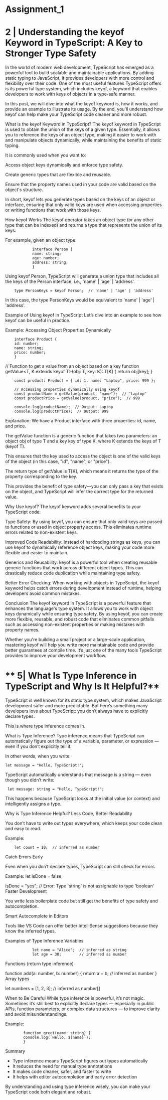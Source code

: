 # Assignment_1


<!-- ***************************************************************** -->
# **2 | Understanding the keyof Keyword in TypeScript: A Key to Stronger Type Safety**
In the world of modern web development, TypeScript has emerged as a powerful tool to build scalable and maintainable applications. By adding static typing to JavaScript, it provides developers with more control and flexibility over their code. One of the most useful features TypeScript offers is its powerful type system, which includes keyof, a keyword that enables developers to work with keys of objects in a type-safe manner.

In this post, we will dive into what the keyof keyword is, how it works, and provide an example to illustrate its usage. By the end, you'll understand how keyof can help make your TypeScript code cleaner and more robust.

What is the keyof Keyword in TypeScript?
The keyof keyword in TypeScript is used to obtain the union of the keys of a given type. Essentially, it allows you to reference the keys of an object type, making it easier to work with and manipulate objects dynamically, while maintaining the benefits of static typing.

It is commonly used when you want to:

Access object keys dynamically and enforce type safety.

Create generic types that are flexible and reusable.

Ensure that the property names used in your code are valid based on the object's structure.

In short, keyof lets you generate types based on the keys of an object or interface, ensuring that only valid keys are used when accessing properties or writing functions that work with those keys.

How keyof Works
The keyof operator takes an object type (or any other type that can be indexed) and returns a type that represents the union of its keys.

For example, given an object type:


                interface Person {
                name: string;
                age: number;
                address: string;
                }

Using keyof Person, TypeScript will generate a union type that includes all the keys of the Person interface, i.e., 'name' | 'age' | 'address'.

        type PersonKeys = keyof Person;  // 'name' | 'age' | 'address'
In this case, the type PersonKeys would be equivalent to 'name' | 'age' | 'address'.

Example of Using keyof in TypeScript
Let’s dive into an example to see how keyof can be useful in practice.

Example: Accessing Object Properties Dynamically


        interface Product {
        id: number;
        name: string;
        price: number;
        }

// Function to get a value from an object based on a key
        function getValue<T, K extends keyof T>(obj: T, key: K): T[K] {
        return obj[key];
        }

        const product: Product = { id: 1, name: "Laptop", price: 999 };

        // Accessing properties dynamically using keyof
        const productName = getValue(product, "name");  // "Laptop"
        const productPrice = getValue(product, "price");  // 999

        console.log(productName);  // Output: Laptop
        console.log(productPrice);  // Output: 999
Explanation:
We have a Product interface with three properties: id, name, and price.

The getValue function is a generic function that takes two parameters: an object obj of type T and a key key of type K, where K extends the keys of T (keyof T).

This ensures that the key used to access the object is one of the valid keys of the object (in this case, "id", "name", or "price").

The return type of getValue is T[K], which means it returns the type of the property corresponding to the key.

This provides the benefit of type safety—you can only pass a key that exists on the object, and TypeScript will infer the correct type for the returned value.

Why Use keyof?
The keyof keyword adds several benefits to your TypeScript code:

Type Safety: By using keyof, you can ensure that only valid keys are passed to functions or used in object property access. This eliminates runtime errors related to non-existent keys.

Improved Code Readability: Instead of hardcoding strings as keys, you can use keyof to dynamically reference object keys, making your code more flexible and easier to maintain.

Generics and Reusability: keyof is a powerful tool when creating reusable generic functions that work across different object types. This can drastically reduce code duplication while maintaining type safety.

Better Error Checking: When working with objects in TypeScript, the keyof keyword helps catch errors during development instead of runtime, helping developers avoid common mistakes.

Conclusion
The keyof keyword in TypeScript is a powerful feature that enhances the language's type system. It allows you to work with object keys dynamically while ensuring type safety. By using keyof, you can create more flexible, reusable, and robust code that eliminates common pitfalls such as accessing non-existent properties or making mistakes with property names.

Whether you're building a small project or a large-scale application, mastering keyof will help you write more maintainable code and provide better guarantees at compile time. It’s just one of the many tools TypeScript provides to improve your development workflow.

<!-- ************************************************* -->

# ** 5| What Is Type Inference in TypeScript and Why Is It Helpful?**

TypeScript is well known for its static type system, which makes JavaScript development safer and more predictable. But here’s something many developers love about TypeScript: you don’t always have to explicitly declare types.

This is where type inference comes in.

 What is Type Inference?
Type inference means that TypeScript can automatically figure out the type of a variable, parameter, or expression — even if you don’t explicitly tell it.

In other words, when you write:

    let message = "Hello, TypeScript!";

TypeScript automatically understands that message is a string — even though you didn’t write:

     let message: string = "Hello, TypeScript!";

This happens because TypeScript looks at the initial value (or context) and intelligently assigns a type.

 Why is Type Inference Helpful?
Less Code, Better Readability

You don’t have to write out types everywhere, which keeps your code clean and easy to read.

Example:

        let count = 10;  // inferred as number

Catch Errors Early

Even when you don’t declare types, TypeScript can still check for errors.

Example:
     let isDone = false;

isDone = "yes";  //  Error: Type 'string' is not assignable to type 'boolean'
Faster Development

You write less boilerplate code but still get the benefits of type safety and autocompletion.

Smart Autocomplete in Editors

Tools like VS Code can offer better IntelliSense suggestions because they know the inferred types.

 Examples of Type Inference
Variables

                let name = "Alice";  // inferred as string
                let age = 30;        // inferred as number
Functions (return type inference)


function add(a: number, b: number) {
  return a + b;      // inferred as number
}
Array types

let numbers = [1, 2, 3];  // inferred as number[]

 When to Be Careful
While type inference is powerful, it’s not magic. Sometimes it’s still best to explicitly declare types — especially in public APIs, function parameters, or complex data structures — to improve clarity and avoid misunderstandings.

Example:

            function greet(name: string) {
            console.log(`Hello, ${name}`);
            }
 Summary
 - Type inference means TypeScript figures out types automatically
 - It reduces the need for manual type annotations
 - It makes code cleaner, safer, and faster to write
 - It helps with editor autocompletion and early error detection

By understanding and using type inference wisely, you can make your TypeScript code both elegant and robust.